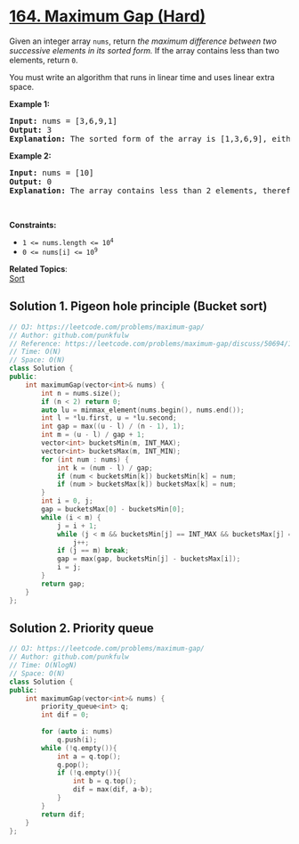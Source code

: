 # [164. Maximum Gap (Hard)](https://leetcode.com/problems/maximum-gap/)

<p>Given an integer array <code>nums</code>, return <em>the maximum difference between two successive elements in its sorted form. </em>
  If the array contains less than two elements, return <code>0</code>.</p>

<p>You must write an algorithm that runs in linear time and uses linear extra space.</p>


<p><strong>Example 1:</strong></p>
<pre>
<strong>Input:</strong> nums = [3,6,9,1]
<strong>Output:</strong> 3
<strong>Explanation: </strong>The sorted form of the array is [1,3,6,9], either (3,6) or (6,9) has the maximum difference 3.
</pre>

<p><strong>Example 2:</strong></p>
<pre>
<strong>Input:</strong> nums = [10]
<strong>Output:</strong> 0
<strong>Explanation: </strong>The array contains less than 2 elements, therefore return 0.
</pre>


<p>&nbsp;</p>
<p><strong>Constraints:</strong></p>

<ul>
  <li><code>1 &lt;= nums.length &lt;= 10<sup>4</sup></code></li>
  <li><code>0 &lt;= nums[i] &lt;= 10<sup>9</sup></code></li>
</ul>



**Related Topics**:  
[Sort](https://leetcode.com/tag/sort/)


## Solution 1. Pigeon hole principle (Bucket sort)


```cpp
// OJ: https://leetcode.com/problems/maximum-gap/
// Author: github.com/punkfulw
// Reference: https://leetcode.com/problems/maximum-gap/discuss/50694/12ms-C%2B%2B-Suggested-Solution
// Time: O(N)
// Space: O(N)
class Solution {
public:
    int maximumGap(vector<int>& nums) {
        int n = nums.size();
        if (n < 2) return 0;
        auto lu = minmax_element(nums.begin(), nums.end());
        int l = *lu.first, u = *lu.second;
        int gap = max((u - l) / (n - 1), 1);
        int m = (u - l) / gap + 1;
        vector<int> bucketsMin(m, INT_MAX);
        vector<int> bucketsMax(m, INT_MIN);
        for (int num : nums) {
            int k = (num - l) / gap;
            if (num < bucketsMin[k]) bucketsMin[k] = num;
            if (num > bucketsMax[k]) bucketsMax[k] = num;
        }
        int i = 0, j; 
        gap = bucketsMax[0] - bucketsMin[0];
        while (i < m) {
            j = i + 1;
            while (j < m && bucketsMin[j] == INT_MAX && bucketsMax[j] == INT_MIN)
                j++;
            if (j == m) break;
            gap = max(gap, bucketsMin[j] - bucketsMax[i]);
            i = j;
        }
        return gap;
    }
};
```

## Solution 2. Priority queue


```cpp
// OJ: https://leetcode.com/problems/maximum-gap/
// Author: github.com/punkfulw
// Time: O(NlogN)
// Space: O(N)
class Solution {
public:
    int maximumGap(vector<int>& nums) {
        priority_queue<int> q;
        int dif = 0;
        
        for (auto i: nums)
            q.push(i);
        while (!q.empty()){
            int a = q.top();
            q.pop();
            if (!q.empty()){
                int b = q.top();
                dif = max(dif, a-b);
            }
        }
        return dif;
    }
};
```

